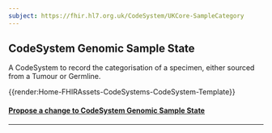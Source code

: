 ```yaml
---
subject: https://fhir.hl7.org.uk/CodeSystem/UKCore-SampleCategory
---
```


## CodeSystem Genomic Sample State

A CodeSystem to record the categorisation of a specimen, either sourced from a Tumour or Germline.

{{render:Home-FHIRAssets-CodeSystems-CodeSystem-Template}}

<div id="Feedback" class="tabcontent">

<h4><a href='https://simplifier.net/HL7FHIRUKCoreR4/CodeSystem-UKCore-SampleCategory/~issues?level=File' target="_blank">Propose a change to CodeSystem Genomic Sample State </a></h4>
</div>

---